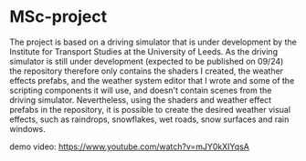 # MSc-project
The project is based on a driving simulator that is under development by the Institute for Transport Studies at the University of Leeds. As the driving simulator is still under development (expected to be published on 09/24) the repository therefore only contains the shaders I created, the weather effects prefabs, and the weather system editor that I wrote and some of the scripting components it will use, and doesn't contain scenes from the driving simulator. Nevertheless, using the shaders and weather effect prefabs in the repository, it is possible to create the desired weather visual effects, such as raindrops, snowflakes, wet roads, snow surfaces and rain windows. 

demo video: https://www.youtube.com/watch?v=mJY0kXIYqsA
